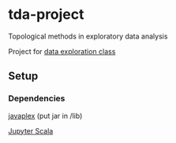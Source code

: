 # tda-project
Topological methods in exploratory data analysis

Project for [data exploration class](http://www.ii.uni.wroc.pl/~lipinski/lectureED2016.html)

## Setup
### Dependencies

[javaplex](https://github.com/appliedtopology/javaplex) (put jar in /lib)

[Jupyter Scala](https://github.com/alexarchambault/jupyter-scala)

